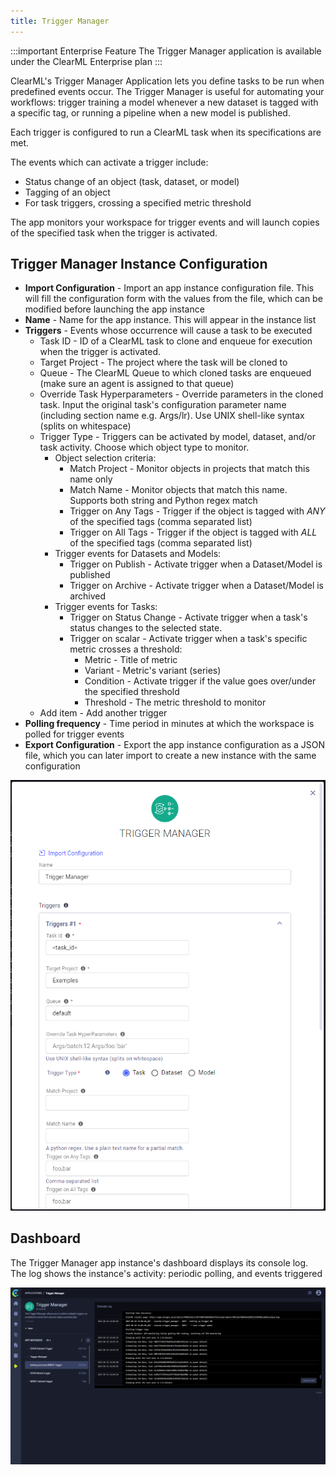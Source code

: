 ```yaml
---
title: Trigger Manager
--- 
```


:::important Enterprise Feature
The Trigger Manager application is available under the ClearML Enterprise plan
:::

ClearML's Trigger Manager Application lets you define tasks to be run when predefined events occur. The Trigger Manager 
is useful for automating your workflows: trigger training a model whenever a new dataset is tagged with a specific tag, 
or running a pipeline when a new model is published.

Each trigger is configured to run a ClearML task when its specifications are met. 

The events which can activate a trigger include:
* Status change of an object (task, dataset, or model)
* Tagging of an object
* For task triggers, crossing a specified metric threshold 

The app monitors your workspace for trigger events and will launch copies of the specified task when the trigger is activated.

## Trigger Manager Instance Configuration 

* **Import Configuration** - Import an app instance configuration file. This will fill the configuration form with the 
  values from the file, which can be modified before launching the app instance
* **Name** - Name for the app instance. This will appear in the instance list
* **Triggers** - Events whose occurrence will cause a task to be executed
  * Task ID - ID of a ClearML task to clone and enqueue 
  for execution when the trigger is activated. 
  * Target Project - The project where the task will be cloned to
  * Queue - The ClearML Queue to which cloned tasks are enqueued (make sure an agent is assigned to that queue)
  * Override Task Hyperparameters - Override parameters in the cloned task. Input the original task's configuration 
  parameter name (including section name e.g. Args/lr). Use UNIX shell-like syntax (splits on whitespace)
  * Trigger Type - Triggers can be activated by model, dataset, and/or task activity. Choose which object type to monitor.
    * Object selection criteria: 
      * Match Project - Monitor objects in projects that match this name only
      * Match Name - Monitor objects that match this name. Supports both string and Python regex match
      * Trigger on Any Tags - Trigger if the object is tagged with *ANY* of the specified tags (comma separated list)
      * Trigger on All Tags - Trigger if the object is tagged with *ALL* of the specified tags (comma separated list)
    * Trigger events for Datasets and Models:
      * Trigger on Publish - Activate trigger when a Dataset/Model is published
      * Trigger on Archive - Activate trigger when a Dataset/Model is archived
    * Trigger events for Tasks:
      * Trigger on Status Change - Activate trigger when a task's status changes to the selected state.
      * Trigger on scalar - Activate trigger when a task's specific metric crosses a threshold: 
        * Metric - Title of metric
        * Variant - Metric's variant (series) 
        * Condition - Activate trigger if the value goes over/under the specified threshold 
        * Threshold - The metric threshold to monitor
  * Add item - Add another trigger 
* **Polling frequency** - Time period in minutes at which the workspace is polled for trigger events 
* **Export Configuration** - Export the app instance configuration as a JSON file, which you can later import to create 
  a new instance with the same configuration

![Trigger manager form](../../img/apps_trigger_manager_wizard.png)

## Dashboard 

The Trigger Manager app instance's dashboard displays its console log. The log shows the instance's activity: periodic 
polling, and events triggered

![Trigger dashboard](../../img/apps_trigger_manager_dashboard.png)